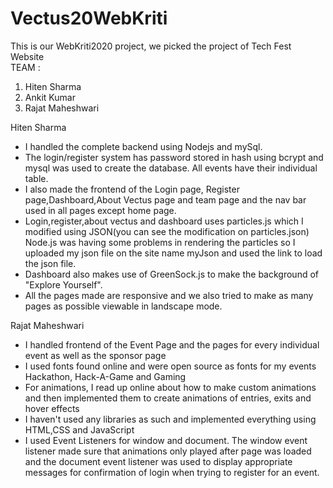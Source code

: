 # Vectus20WebKriti
This is our WebKriti2020 project, we picked the project of Tech Fest Website<br />
TEAM :<br />
1. Hiten Sharma
2. Ankit Kumar
3. Rajat Maheshwari

Hiten Sharma
- I handled the complete backend using Nodejs and mySql.
- The login/register system has password stored in hash using bcrypt and mysql was used to create the database. All events have their individual table.
- I also made the frontend of the Login page, Register page,Dashboard,About Vectus page and team page and the nav bar used in all pages except home page.
- Login,register,about vectus and dashboard uses particles.js which I modified using JSON(you can see the modification on particles.json) Node.js was having some problems in rendering the particles so I uploaded my json file on the site name myJson and used the link to load the json file.
- Dashboard also makes use of GreenSock.js to make the background of "Explore Yourself".
- All the pages made are responsive and we also tried to make as many pages as possible viewable in landscape mode.


Rajat Maheshwari
- I handled frontend of the Event Page and the pages for every individual event as well as the sponsor page
- I used fonts found online and were open source as fonts for my events Hackathon, Hack-A-Game and Gaming
- For animations, I read up online about how to make custom animations and then implemented them to create animations of entries, exits and hover effects
- I haven't used any libraries as such and implemented everything using HTML,CSS and JavaScript
- I used Event Listeners for window and document. The window event listener made sure that animations only played after page was loaded and the document event listener was used to display appropriate messages for confirmation of login when trying to register for an event.
